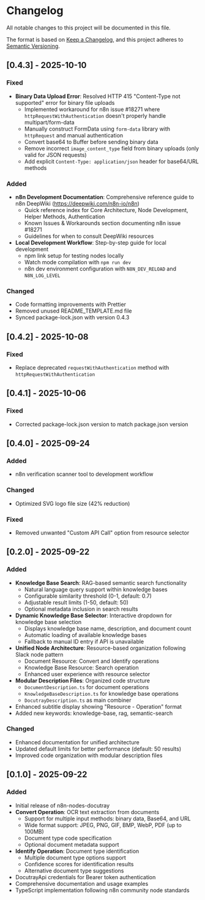 # Changelog

All notable changes to this project will be documented in this file.

The format is based on [Keep a Changelog](https://keepachangelog.com/en/1.0.0/),
and this project adheres to [Semantic Versioning](https://semver.org/spec/v2.0.0.html).

## [0.4.3] - 2025-10-10

### Fixed
- **Binary Data Upload Error**: Resolved HTTP 415 "Content-Type not supported" error for binary file uploads
  - Implemented workaround for n8n issue #18271 where `httpRequestWithAuthentication` doesn't properly handle multipart/form-data
  - Manually construct FormData using `form-data` library with `httpRequest` and manual authentication
  - Convert base64 to Buffer before sending binary data
  - Remove incorrect `image_content_type` field from binary uploads (only valid for JSON requests)
  - Add explicit `Content-Type: application/json` header for base64/URL methods

### Added
- **n8n Development Documentation**: Comprehensive reference guide to n8n DeepWiki (https://deepwiki.com/n8n-io/n8n)
  - Quick reference index for Core Architecture, Node Development, Helper Methods, Authentication
  - Known Issues & Workarounds section documenting n8n issue #18271
  - Guidelines for when to consult DeepWiki resources
- **Local Development Workflow**: Step-by-step guide for local development
  - npm link setup for testing nodes locally
  - Watch mode compilation with `npm run dev`
  - n8n dev environment configuration with `N8N_DEV_RELOAD` and `N8N_LOG_LEVEL`

### Changed
- Code formatting improvements with Prettier
- Removed unused README_TEMPLATE.md file
- Synced package-lock.json with version 0.4.3

## [0.4.2] - 2025-10-08

### Fixed
- Replace deprecated `requestWithAuthentication` method with `httpRequestWithAuthentication`

## [0.4.1] - 2025-10-06

### Fixed
- Corrected package-lock.json version to match package.json version

## [0.4.0] - 2025-09-24

### Added
- n8n verification scanner tool to development workflow

### Changed
- Optimized SVG logo file size (42% reduction)

### Fixed
- Removed unwanted "Custom API Call" option from resource selector

## [0.2.0] - 2025-09-22

### Added
- **Knowledge Base Search**: RAG-based semantic search functionality
  - Natural language query support within knowledge bases
  - Configurable similarity threshold (0-1, default: 0.7)
  - Adjustable result limits (1-50, default: 50)
  - Optional metadata inclusion in search results
- **Dynamic Knowledge Base Selector**: Interactive dropdown for knowledge base selection
  - Displays knowledge base name, description, and document count
  - Automatic loading of available knowledge bases
  - Fallback to manual ID entry if API is unavailable
- **Unified Node Architecture**: Resource-based organization following Slack node pattern
  - Document Resource: Convert and Identify operations
  - Knowledge Base Resource: Search operation
  - Enhanced user experience with resource selector
- **Modular Description Files**: Organized code structure
  - `DocumentDescription.ts` for document operations
  - `KnowledgeBaseDescription.ts` for knowledge base operations
  - `DocutrayDescription.ts` as main combiner
- Enhanced subtitle display showing "Resource - Operation" format
- Added new keywords: knowledge-base, rag, semantic-search

### Changed
- Enhanced documentation for unified architecture
- Updated default limits for better performance (default: 50 results)
- Improved code organization with modular description files

## [0.1.0] - 2025-09-22

### Added
- Initial release of n8n-nodes-docutray
- **Convert Operation**: OCR text extraction from documents
  - Support for multiple input methods: binary data, Base64, and URL
  - Wide format support: JPEG, PNG, GIF, BMP, WebP, PDF (up to 100MB)
  - Document type code specification
  - Optional document metadata support
- **Identify Operation**: Document type identification
  - Multiple document type options support
  - Confidence scores for identification results
  - Alternative document type suggestions
- DocutrayApi credentials for Bearer token authentication
- Comprehensive documentation and usage examples
- TypeScript implementation following n8n community node standards